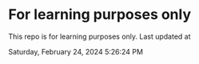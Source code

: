 # For learning purposes only
This repo is for learning purposes only.
Last updated at

Saturday, February 24, 2024 5:26:24 PM

